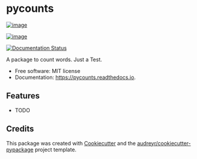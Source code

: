 pycounts
========

[![image](https://img.shields.io/pypi/v/pycounts.svg)](https://pypi.python.org/pypi/pycounts)

[![image](https://img.shields.io/travis/samuelmacedo83/pycounts.svg)](https://travis-ci.com/samuelmacedo83/pycounts)

[![Documentation Status](https://readthedocs.org/projects/pycounts/badge/?version=latest)](https://pycounts.readthedocs.io/en/latest/?version=latest)

A package to count words. Just a Test.

-   Free software: MIT license
-   Documentation: <https://pycounts.readthedocs.io>.

Features
--------

-   TODO

Credits
-------

This package was created with
[Cookiecutter](https://github.com/audreyr/cookiecutter) and the
[audreyr/cookiecutter-pypackage](https://github.com/audreyr/cookiecutter-pypackage)
project template.
